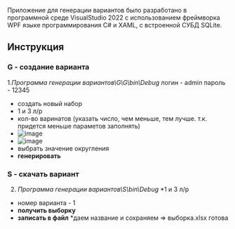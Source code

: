 Приложение для генерации вариантов было разработано в программной среде VisualStudio 2022 с использованием фреймворка WPF языке программирования C# и XAML, с встроенной СУБД SQLite.

## Инструкция
### G - создание варианта
1._Программа генерации вариантов\G\G\bin\Debug_
логин - admin
пароль - 12345
* создать новый набор
* 1 и 3 л/р
* кол-во варинатов (указать число, чем меньше, тем лучше. т.к. придется меньше параметов заполнять)
* ![image](https://github.com/user-attachments/assets/a9c44011-dae9-44c3-ad87-340620887bc1) 
* ![image](https://github.com/user-attachments/assets/a2b1b993-e56a-4e7d-82ff-59b52fe7a9d3)
* выбрать значение округления
* **генерировать**
### S - скачать вариант
2. _Программа генерации вариантов\S\bin\Debug_
*1 и 3 л/р
* номер варианта - 1
* **получить выборку**
* **записать в файл**
*даем название и сохраняем
  => выборка.xlsx готова
